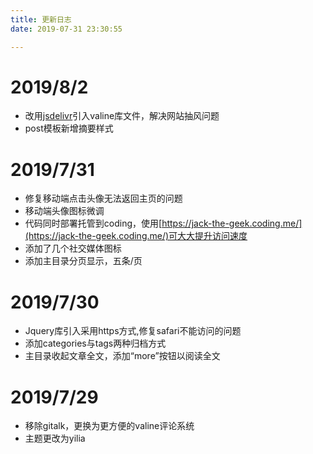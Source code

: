 ```yaml
---
title: 更新日志
date: 2019-07-31 23:30:55

---
```

# 2019/8/2
* 改用[jsdelivr](https://www.jsdelivr.com/package/npm/valine)引入valine库文件，解决网站抽风问题
* post模板新增摘要样式

# 2019/7/31
* 修复移动端点击头像无法返回主页的问题
* 移动端头像图标微调
* 代码同时部署托管到coding，使用[https://jack-the-geek.coding.me/](https://jack-the-geek.coding.me/)可大大提升访问速度
* 添加了几个社交媒体图标
* 添加主目录分页显示，五条/页

# 2019/7/30
* Jquery库引入采用https方式,修复safari不能访问的问题
* 添加categories与tags两种归档方式
* 主目录收起文章全文，添加“more”按钮以阅读全文

# 2019/7/29
* 移除gitalk，更换为更方便的valine评论系统
* 主题更改为yilia